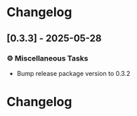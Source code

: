 # Changelog

## [0.3.3] - 2025-05-28

### <!-- 7 -->⚙️ Miscellaneous Tasks

- Bump release package version to 0.3.2

# Changelog